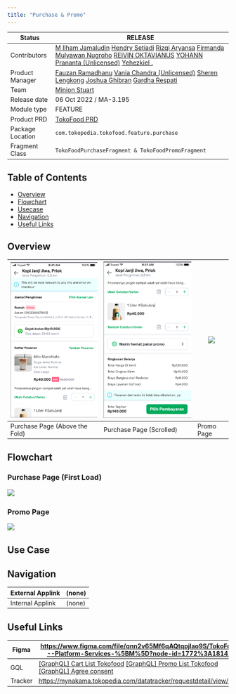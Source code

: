 ```yaml
---
title: "Purchase & Promo"
---
```



| **Status**       | <!--start status:GREEN-->RELEASE<!--end status-->                                                                                                                                                                                                                                                                                                                                                                                                                                                                                                                                                                                                                                                                                                                    |
|------------------|----------------------------------------------------------------------------------------------------------------------------------------------------------------------------------------------------------------------------------------------------------------------------------------------------------------------------------------------------------------------------------------------------------------------------------------------------------------------------------------------------------------------------------------------------------------------------------------------------------------------------------------------------------------------------------------------------------------------------------------------------------------------|
| Contributors     | [M Ilham Jamaludin](https://tokopedia.atlassian.net/wiki/people/5c87306ea329a40b8555c1ca?ref=confluence) [Hendry Setiadi](https://tokopedia.atlassian.net/wiki/people/5c94ae68999a3f2d4cae9b85?ref=confluence) [Rizqi Aryansa](https://tokopedia.atlassian.net/wiki/people/5e25ee87006fae0ca232e1ac?ref=confluence) [Firmanda Mulyawan Nugroho](https://tokopedia.atlassian.net/wiki/people/5d91c148fdfa560dcc3a040f?ref=confluence) [REIVIN OKTAVIANUS](https://tokopedia.atlassian.net/wiki/people/5dae89dab86cd40c2da5ad2f?ref=confluence) [YOHANN Prananta (Unlicensed)](https://tokopedia.atlassian.net/wiki/people/5de4eab04ae7b80d0d19f990?ref=confluence) [Yehezkiel .](https://tokopedia.atlassian.net/wiki/people/5c94aa7a7792242c8613ad14?ref=confluence) |
| Product Manager  | [Fauzan Ramadhanu](https://tokopedia.atlassian.net/wiki/people/5b6b99772f51d429dce93e93?ref=confluence) [Vania Chandra (Unlicensed)](https://tokopedia.atlassian.net/wiki/people/5c735c615b4c267532745762?ref=confluence) [Sheren Lengkong](https://tokopedia.atlassian.net/wiki/people/5de4c4a27474110e2311ebec?ref=confluence) [Joshua Ghibran](https://tokopedia.atlassian.net/wiki/people/70121:7d12fd85-be0a-4d0c-a14e-8279fe20ff69?ref=confluence) [Gardha Respati](https://tokopedia.atlassian.net/wiki/people/5bf669b40495101184444320?ref=confluence)                                                                                                                                                                                                       |
| Team             | [Minion Stuart](https://tokopedia.atlassian.net/people/team/eeba862a-bd9d-472c-b901-415b15b1a37e?ref=directory&src=peopleMenu)                                                                                                                                                                                                                                                                                                                                                                                                                                                                                                                                                                                                                                       |
| Release date     | 06 Oct 2022 / <!--start status:GREY-->MA-3.195<!--end status-->                                                                                                                                                                                                                                                                                                                                                                                                                                                                                                                                                                                                                                                                                                      |
| Module type      | <!--start status:YELLOW-->FEATURE<!--end status-->                                                                                                                                                                                                                                                                                                                                                                                                                                                                                                                                                                                                                                                                                                                   |
| Product PRD      | [TokoFood PRD](https://docs.google.com/document/d/1GnxJ1JUmOd8vCG0zpOl1K990w9ex4-YBsvf0XM_lvNU)                                                                                                                                                                                                                                                                                                                                                                                                                                                                                                                                                                                                                                                                      |
| Package Location | `com.tokopedia.tokofood.feature.purchase`                                                                                                                                                                                                                                                                                                                                                                                                                                                                                                                                                                                                                                                                                                                            |
| Fragment Class   | `TokoFoodPurchaseFragment & TokoFoodPromoFragment`                                                                                                                                                                                                                                                                                                                                                                                                                                                                                                                                                                                                                                                                                                                   |

## Table of Contents

- [Overview](https://tokopedia.atlassian.net/wiki/spaces/PA/pages/1989840656/Purchase+Promo#%5BhardBreak%5DOverview)
- [Flowchart](https://tokopedia.atlassian.net/wiki/spaces/PA/pages/1989840656/Purchase+Promo#Flowchart)
- [Usecase](https://tokopedia.atlassian.net/wiki/spaces/PA/pages/1989840656/Purchase+Promo#Use-Case)
- [Navigation](https://tokopedia.atlassian.net/wiki/spaces/PA/pages/1989840656/Purchase+Promo#%5BhardBreak%5D%5BhardBreak%5DNavigation)
- [Useful Links](https://tokopedia.atlassian.net/wiki/spaces/PA/pages/1989840656/Purchase+Promo#Useful-Links)

## Overview



| ![](../res/purchase_and_promo/purchase_page_above_the_fold.png)<br/> | ![](../res/purchase_and_promo/purchase_page_scrolled.png)<br/> | ![](https://docs-android.tokopedia.net/images/docs/tokofood/purchase_and_promo/purchase_promo_page.png)<br/> |
|----------------------------------------------------------------------|----------------------------------------------------------------|-------------------------------------------------------------|
| Purchase Page (Above the Fold)                                       | Purchase Page (Scrolled)                                       | Promo Page                                                  |

## Flowchart

### Purchase Page (First Load)



![](https://docs-android.tokopedia.net/images/docs/tokofood/purchase_and_promo/purchase_page.png)


### Promo Page




![](https://docs-android.tokopedia.net/images/docs/tokofood/purchase_and_promo/promo_page.png)


## Use Case

## Navigation



| External Applink | (none) |
|------------------|--------|
| Internal Applink | (none) |

## Useful Links



| Figma   | <https://www.figma.com/file/qnn2v65Mf6qAQtqpjlao9S/TokoFood---Platform-Services-%5BM%5D?node-id=1772%3A181413>                                                                                    |
|---------|---------------------------------------------------------------------------------------------------------------------------------------------------------------------------------------------------|
| GQL     | [[GraphQL] Cart List Tokofood](/wiki/spaces/TTD/pages/1939701940) [[GraphQL] Promo List Tokofood](/wiki/spaces/TTD/pages/1947566800) [[GraphQL] Agree consent](/wiki/spaces/TTD/pages/1939703918) |
| Tracker | <https://mynakama.tokopedia.com/datatracker/requestdetail/view/3057>                                                                                                                              |

